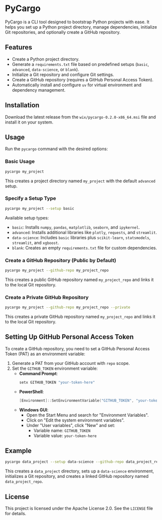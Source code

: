 # PyCargo

PyCargo is a CLI tool designed to bootstrap Python projects with ease. It helps you set up a Python project directory, manage dependencies, initialize Git repositories, and optionally create a GitHub repository.

## Features

- Create a Python project directory.
- Generate a `requirements.txt` file based on predefined setups (`basic`, `advanced`, `data-science`, or `blank`).
- Initialize a Git repository and configure Git settings.
- Create a GitHub repository (requires a GitHub Personal Access Token).
- Automatically install and configure `uv` for virtual environment and dependency management.

## Installation

Download the latest release from the `wix/pycargo-0.2.0-x86_64.msi` file and install it on your system.

## Usage

Run the `pycargo` command with the desired options:

### Basic Usage

```bash
pycargo my_project
```

This creates a project directory named `my_project` with the default `advanced` setup.

### Specify a Setup Type

```bash
pycargo my_project --setup basic
```

Available setup types:

- `basic`: Installs `numpy`, `pandas`, `matplotlib`, `seaborn`, and `ipykernel`.
- `advanced`: Installs additional libraries like `plotly`, `requests`, and `streamlit`.
- `data-science`: Includes `basic` libraries plus `scikit-learn`, `statsmodels`, `streamlit`, and `xgboost`.
- `blank`: Creates an empty `requirements.txt` file for custom dependencies.

### Create a GitHub Repository (Public by Default)

```bash
pycargo my_project --github-repo my_project_repo
```

This creates a public GitHub repository named `my_project_repo` and links it to the local Git repository.

### Create a Private GitHub Repository

```bash
pycargo my_project --github-repo my_project_repo --private
```

This creates a private GitHub repository named `my_project_repo` and links it to the local Git repository.

## Setting Up GitHub Personal Access Token

To create a GitHub repository, you need to set a GitHub Personal Access Token (PAT) as an environment variable:

1. Generate a PAT from your GitHub account with `repo` scope.
2. Set the `GITHUB_TOKEN` environment variable:
   - **Command Prompt**:
     ```cmd
     setx GITHUB_TOKEN "your-token-here"
     ```
   - **PowerShell**:
     ```powershell
     [Environment]::SetEnvironmentVariable("GITHUB_TOKEN", "your-token-here", "User")
     ```
   - **Windows GUI**:
     - Open the Start Menu and search for "Environment Variables".
     - Click on "Edit the system environment variables".
     - Under "User variables", click "New" and set:
       - Variable name: `GITHUB_TOKEN`
       - Variable value: `your-token-here`

## Example

```bash
pycargo data_project --setup data-science --github-repo data_project_repo
```

This creates a `data_project` directory, sets up a `data-science` environment, initializes a Git repository, and creates a linked GitHub repository named `data_project_repo`.

## License

This project is licensed under the Apache License 2.0. See the `LICENSE` file for details.
